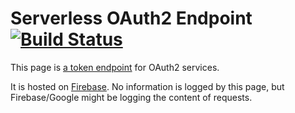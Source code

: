 Serverless OAuth2 Endpoint [![Build Status](https://travis-ci.org/kyl191/oauth2-response-site.svg?branch=master)](https://travis-ci.org/kyl191/oauth2-response-site)
===
This page is [a token endpoint](http://tutorials.jenkov.com/oauth2/endpoints.html) for OAuth2 services.

It is hosted on [Firebase](https://firebase.google.com/). No information is logged by this page, but Firebase/Google might be logging the content of requests.

